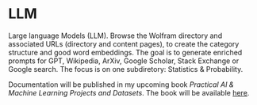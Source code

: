 # LLM
Large language Models (LLM). Browse the Wolfram directory and associated URLs (directory and content pages), to create the category structure and good word embeddings. The goal is to generate enriched prompts for GPT, Wikipedia, ArXiv, Google Scholar, Stack Exchange or Google search. The focus is on one subdiretory: Statistics & Probability. 
<p>
Documentation will be published in my upcoming book <i>Practical AI & Machine Learning Projects and Datasets</i>. The book will be available <a href="https://mltechniques.com/shop/">here</a>.
</p>
